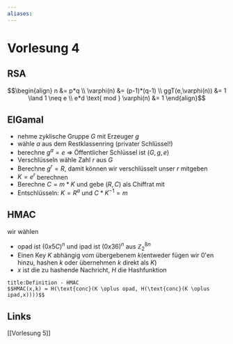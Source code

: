 ```yaml
---
aliases: 
---
```

# Vorlesung 4 
## RSA
$$\begin{align}
n &= p*q \\
\varphi(n) &= (p-1)*(q-1) \\
ggT(e,\varphi(n)) &= 1 \land 1 \neq e \\
e*d \text{ mod } \varphi(n) &= 1
\end{align}$$
## ElGamal
- nehme zyklische Gruppe $G$ mit Erzeuger $g$
- wähle $a$ aus dem Restklassenring (privater Schlüssel!)
- berechne $g^{a}= e$ => Öffentlicher Schlüssel ist $(G,g,e)$
- Verschlüsseln wähle Zahl $r$ aus $G$
- Berechne $g^r=R$, damit können wir verschlüsselt unser $r$ mitgeben 
- $K=e^r$ berechnen
- Berechne $C = m * K$ und gebe $(R,C)$ als Chiffrat mit
- Entschlüsseln: $K = R^a$ und $C*K^{-1} = m$

## HMAC
wir wählen
- opad ist $(0x5C)^{n}$ und ipad ist $(0x36)^{n}$ aus $\mathbb{Z}^{8n}_{2}$
- Einen Key $K$ abhängig vom übergebenem $k$(entweder fügen wir $0$'en hinzu, hashen $k$ oder übernehmen $k$ direkt als $K$)
- $x$ ist die zu hashende Nachricht, $H$ die Hashfunktion
```ad-abstract
title:Definition - HMAC
$$HMAC(x,k) = H(\text{conc}(K \oplus opad, H(\text{conc}(K \oplus ipad,x))))$$
```
## Links
[[Vorlesung 5]]